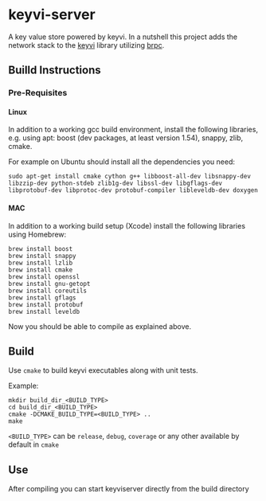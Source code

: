 # keyvi-server

A key value store powered by keyvi. In a nutshell this project adds the network stack to the [keyvi](https://github.com/KeyviDev/keyvi) library utilizing [brpc](https://github.com/apache/incubator-brpc).

## Builld Instructions

### Pre-Requisites

#### Linux

In addition to a working gcc build environment, install the following libraries, e.g. using apt: boost (dev packages, at least version 1.54), snappy, zlib, cmake.

For example on Ubuntu should install all the dependencies you need:

    sudo apt-get install cmake cython g++ libboost-all-dev libsnappy-dev libzzip-dev python-stdeb zlib1g-dev libssl-dev libgflags-dev libprotobuf-dev libprotoc-dev protobuf-compiler libleveldb-dev doxygen

#### MAC

In addition to a working build setup (Xcode) install the following libraries using Homebrew:

    brew install boost
    brew install snappy
    brew install lzlib
    brew install cmake
    brew install openssl
    brew install gnu-getopt
    brew install coreutils
    brew install gflags
    brew install protobuf
    brew install leveldb

Now you should be able to compile as explained above.

## Build

Use `cmake` to build keyvi executables along with unit tests.

Example:

    mkdir build_dir_<BUILD_TYPE>
    cd build_dir_<BUILD_TYPE>
    cmake -DCMAKE_BUILD_TYPE=<BUILD_TYPE> ..
    make

`<BUILD_TYPE>` can be `release`, `debug`, `coverage` or any other available by default in `cmake`

## Use

After compiling you can start keyviserver directly from the build directory
